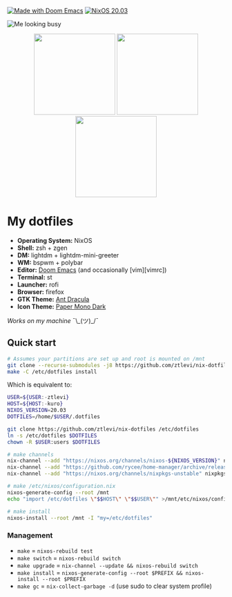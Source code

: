 [![Made with Doom Emacs](https://img.shields.io/badge/Made_with-Doom_Emacs-blueviolet.svg?style=flat-square&logo=GNU%20Emacs&logoColor=white)](https://github.com/hlissner/doom-emacs)
[![NixOS 20.03](https://img.shields.io/badge/NixOS-v20.03-blue.svg?style=flat-square&logo=NixOS&logoColor=white)](https://nixos.org)

![Me looking busy](/../screenshots/fluorescence/fakebusy.png?raw=true)

<p align="center">
<span><img src="/../screenshots/fluorescence/desktop.png?raw=true" height="188" /></span>
<span><img src="/../screenshots/fluorescence/rofi.png?raw=true" height="188" /></span>
<span><img src="/../screenshots/fluorescence/tiling.png?raw=true" height="188" /></span>
</p>

# My dotfiles

- **Operating System:** NixOS
- **Shell:** zsh + zgen
- **DM:** lightdm + lightdm-mini-greeter
- **WM:** bspwm + polybar
- **Editor:** [Doom Emacs][doom-emacs] (and occasionally [vim][vimrc])
- **Terminal:** st
- **Launcher:** rofi
- **Browser:** firefox
- **GTK Theme:** [Ant Dracula](https://github.com/EliverLara/Ant-Dracula)
- **Icon Theme:** [Paper Mono Dark](https://github.com/snwh/paper-icon-theme)

_Works on my machine_ ¯\\\_(ツ)\_/¯

## Quick start

```sh
# Assumes your partitions are set up and root is mounted on /mnt
git clone --recurse-submodules -j8 https://github.com/ztlevi/nix-dotfiles /etc/dotfiles
make -C /etc/dotfiles install
```

Which is equivalent to:

```sh
USER=${USER:-ztlevi}
HOST=${HOST:-kuro}
NIXOS_VERSION=20.03
DOTFILES=/home/$USER/.dotfiles

git clone https://github.com/ztlevi/nix-dotfiles /etc/dotfiles
ln -s /etc/dotfiles $DOTFILES
chown -R $USER:users $DOTFILES

# make channels
nix-channel --add "https://nixos.org/channels/nixos-${NIXOS_VERSION}" nixos
nix-channel --add "https://github.com/rycee/home-manager/archive/release-${NIXOS_VERSION}.tar.gz" home-manager
nix-channel --add "https://nixos.org/channels/nixpkgs-unstable" nixpkgs-unstable

# make /etc/nixos/configuration.nix
nixos-generate-config --root /mnt
echo "import /etc/dotfiles \"$$HOST\" \"$$USER\"" >/mnt/etc/nixos/configuration.nix

# make install
nixos-install --root /mnt -I "my=/etc/dotfiles"
```

### Management

+ `make` = `nixos-rebuild test`
+ `make switch` = `nixos-rebuild switch`
+ `make upgrade` = `nix-channel --update && nixos-rebuild switch`
+ `make install` = `nixos-generate-config --root $PREFIX && nixos-install --root
  $PREFIX`
+ `make gc` = `nix-collect-garbage -d` (use sudo to clear system profile)


[doom-emacs]: https://github.com/hlissner/doom-emacs
